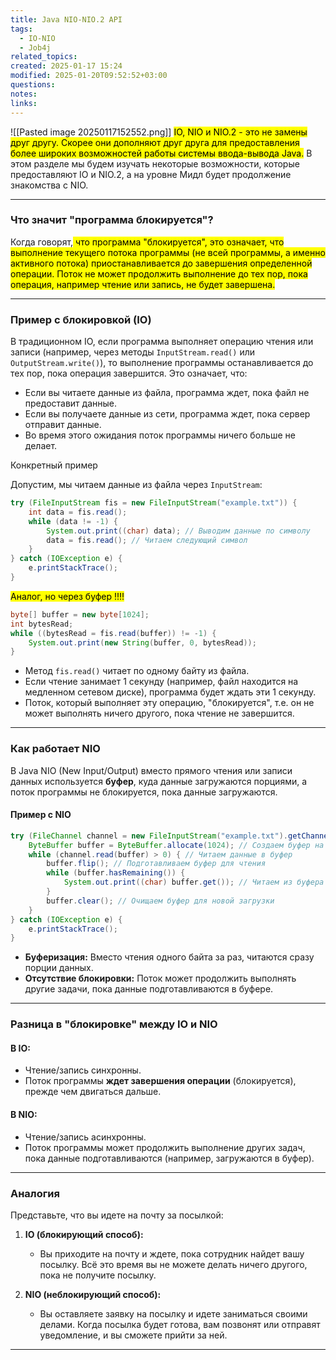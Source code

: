 ```yaml
---
title: Java NIO-NIO.2 API
tags:
  - IO-NIO
  - Job4j
related_topics: 
created: 2025-01-17 15:24
modified: 2025-01-20T09:52:52+03:00
questions: 
notes: 
links: 
---
```



![[Pasted image 20250117152552.png]]
<mark class="hltr-blue">IO, NIO и NIO.2 - это не замены друг другу. Скорее они дополняют друг друга для предоставления более широких возможностей работы системы ввода-вывода Java.</mark> В этом разделе мы будем изучать некоторые возможности, которые предоставляют IO и NIO.2, а на уровне Мидл будет продолжение знакомства с NIO.



----

### Что значит "программа блокируется"?

Когда говорят,<mark class="hltr-yellow"> что программа "блокируется", это означает, что выполнение текущего потока программы (не всей программы, а именно активного потока) приостанавливается до завершения определенной операции. </mark><mark class="hltr-green2">Поток не может продолжить выполнение до тех пор, пока операция, например чтение или запись, не будет завершена.</mark>

---

### Пример с блокировкой (IO)

В традиционном IO, если программа выполняет операцию чтения или записи (например, через методы `InputStream.read()` или `OutputStream.write()`), то выполнение программы останавливается до тех пор, пока операция завершится. Это означает, что:

- Если вы читаете данные из файла, программа ждет, пока файл не предоставит данные.
- Если вы получаете данные из сети, программа ждет, пока сервер отправит данные.
- Во время этого ожидания поток программы ничего больше не делает.

Конкретный пример

Допустим, мы читаем данные из файла через `InputStream`:

```java
try (FileInputStream fis = new FileInputStream("example.txt")) {
    int data = fis.read();
    while (data != -1) {
        System.out.print((char) data); // Выводим данные по символу
        data = fis.read(); // Читаем следующий символ
    }
} catch (IOException e) {
    e.printStackTrace();
}
```
 
<mark class="hltr-yellow">Аналог, но через буфер !!!!</mark>

```java
byte[] buffer = new byte[1024];
int bytesRead;
while ((bytesRead = fis.read(buffer)) != -1) {
    System.out.print(new String(buffer, 0, bytesRead));
}

```

- Метод `fis.read()` читает по одному байту из файла.
- Если чтение занимает 1 секунду (например, файл находится на медленном сетевом диске), программа будет ждать эти 1 секунду.
- Поток, который выполняет эту операцию, "блокируется", т.е. он не может выполнять ничего другого, пока чтение не завершится.

---

### Как работает NIO

В Java NIO (New Input/Output) вместо прямого чтения или записи данных используется **буфер**, куда данные загружаются порциями, а поток программы не блокируется, пока данные загружаются.

#### Пример с NIO
```java
try (FileChannel channel = new FileInputStream("example.txt").getChannel()) {
    ByteBuffer buffer = ByteBuffer.allocate(1024); // Создаем буфер на 1024 байта
    while (channel.read(buffer) > 0) { // Читаем данные в буфер
        buffer.flip(); // Подготавливаем буфер для чтения
        while (buffer.hasRemaining()) {
            System.out.print((char) buffer.get()); // Читаем из буфера
        }
        buffer.clear(); // Очищаем буфер для новой загрузки
    }
} catch (IOException e) {
    e.printStackTrace();
}
```

- **Буферизация:** Вместо чтения одного байта за раз, читаются сразу порции данных.
- **Отсутствие блокировки:** Поток может продолжить выполнять другие задачи, пока данные подготавливаются в буфере.

---

### Разница в "блокировке" между IO и NIO

#### В IO:

- Чтение/запись синхронны.
- Поток программы **ждет завершения операции** (блокируется), прежде чем двигаться дальше.

#### В NIO:

- Чтение/запись асинхронны.
- Поток программы может продолжить выполнение других задач, пока данные подготавливаются (например, загружаются в буфер).

---

### Аналогия

Представьте, что вы идете на почту за посылкой:

1. **IO (блокирующий способ):**
    
    - Вы приходите на почту и ждете, пока сотрудник найдет вашу посылку. Всё это время вы не можете делать ничего другого, пока не получите посылку.
2. **NIO (неблокирующий способ):**
    
    - Вы оставляете заявку на посылку и идете заниматься своими делами. Когда посылка будет готова, вам позвонят или отправят уведомление, и вы сможете прийти за ней.

---

